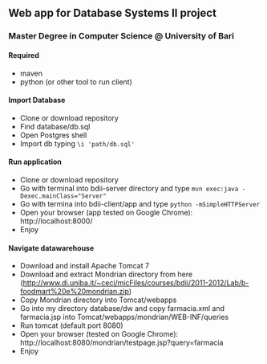 ## Web app for Database Systems II project
### Master Degree in Computer Science @ University of Bari

#### Required
- maven
- python (or other tool to run client)

#### Import Database
- Clone or download repository
- Find database/db.sql
- Open Postgres shell
- Import db typing `\i 'path/db.sql'`

#### Run application
- Clone or download repository
- Go with terminal  into bdii-server directory and type `mvn exec:java -Dexec.mainClass="Server"`
- Go with termina into bdii-client/app and type `python -mSimpleHTTPServer`
- Open your browser (app tested on Google Chrome): http://localhost:8000/
- Enjoy


#### Navigate datawarehouse
- Download and install Apache Tomcat 7
- Download and extract Mondrian directory from here (http://www.di.uniba.it/~ceci/micFiles/courses/bdii/2011-2012/Lab/b-foodmart%20e%20mondrian.zip)
- Copy Mondrian directory into Tomcat/webapps
- Go into my directory database/dw and copy farmacia.xml and farmacia.jsp into Tomcat/webapps/mondrian/WEB-INF/queries
- Run tomcat (default port 8080)
- Open your browser (tested on Google Chrome): http://localhost:8080/mondrian/testpage.jsp?query=farmacia
- Enjoy
